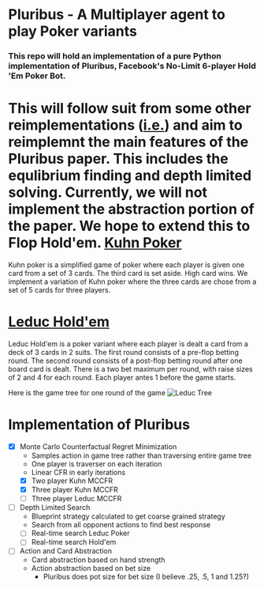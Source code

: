 # Pluribus - A Multiplayer agent to play Poker variants
### This repo will hold an implementation of a pure Python implementation of Pluribus, Facebook's No-Limit 6-player Hold 'Em Poker Bot.

This will follow suit from some other reimplementations ([i.e.](https://github.com/karpathy/micrograd)) and aim to reimplemnt the main features of the Pluribus paper. This includes the equlibrium finding and depth limited solving. Currently, we will not implement the abstraction portion of the paper. We hope to extend this to Flop Hold'em. 
[Kuhn Poker](https://en.wikipedia.org/wiki/Kuhn_poker) 
===
Kuhn poker is a simplified game of poker where each player is given one card from a set of 3 cards. The third card is set aside. High card wins. We implement a variation of Kuhn poker where the three cards are chose from a set of 5 cards for three players. 

[Leduc Hold'em](http://poker.cs.ualberta.ca/publications/UAI05.pdf)
===
Leduc Hold'em is a poker variant where each player is dealt a card from a deck of 3 cards in 2 suits. The first round consists of a pre-flop betting round. The second round consists of a post-flop betting round after one board card is dealt. There is a two bet maximum per round, with raise sizes of 2 and 4 for each round. Each player antes 1 before the game starts.

Here is the game tree for one round of the game
![Leduc Tree](resources/images/leduc_tree.png "Leduc Hold'em One Round Tree")


Implementation of Pluribus
===================================
- [X] Monte Carlo Counterfactual Regret Minimization
    * Samples action in game tree rather than traversing entire game tree
    * One player is traverser on each iteration
    * Linear CFR in early iterations
    - [x] Two player Kuhn MCCFR
    - [x] Three player Kuhn MCCFR
    - [ ] Three player Leduc MCCFR

- [ ] Depth Limited Search
    * Blueprint strategy calculated to get coarse grained strategy
    * Search from all opponent actions to find best response
    - [ ] Real-time search Leduc Poker
    - [ ] Real-time search Hold'em

- [ ] Action and Card Abstraction
    * Card abstraction based on hand strength
    * Action abstraction based on bet size
        * Pluribus does pot size for bet size (I believe .25, .5, 1 and 1.25?)
 

